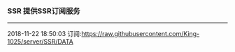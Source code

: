 ### SSR 提供SSR订阅服务
---
2018-11-22 18:50:03 订阅:https://raw.githubusercontent.com/King-1025/server/SSR/DATA

